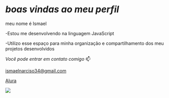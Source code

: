 # *boas vindas ao meu perfil* 
 
meu nome é Ismael 

-Estou me desenvolvendo na linguagem JavaScript

-Utilizo esse espaço para minha organização e compartilhamento dos meu projetos desenvolvidos

_Você pode entrar em contato comigo_ 📫

ismaelnarciso34@gmail.com

[Alura](https://www.alura.com.br/)

![]([https://www.google.com/url?sa=i&url=https%3A%2F%2Fgifer.com%2Fpt%2F1vf8&psig=AOvVaw0Wjf0_1UfrhtH26VssnJ2G&ust=1699368277631000&source=images&cd=vfe&opi=89978449&ved=0CBEQjRxqGAoTCNif86bOr4IDFQAAAAAdAAAAABDXAg.gif](https://user-images.githubusercontent.com/74038190/212257454-16e3712e-945a-4ca2-b238-408ad0bf87e6.gif)https://user-images.githubusercontent.com/74038190/212257454-16e3712e-945a-4ca2-b238-408ad0bf87e6.gif)

